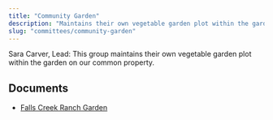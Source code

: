 ```yaml
---
title: "Community Garden"
description: "Maintains their own vegetable garden plot within the garden on our common property."
slug: "committees/community-garden"
---
```


Sara Carver, Lead: This group maintains their own vegetable garden plot within the garden on our common property.

## Documents

- [Falls Creek Ranch Garden](/uploads/2022/03/Falls-Creek-Ranch-Garden-1.pdf)

